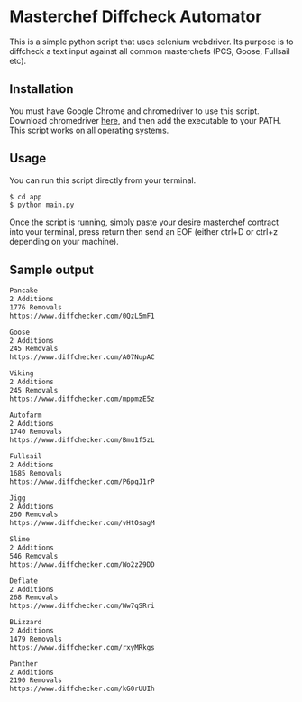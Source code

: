 # Masterchef Diffcheck Automator

This is a simple python script that uses selenium webdriver. Its purpose is to diffcheck a text input against all common masterchefs (PCS, Goose, Fullsail etc).

## Installation

You must have Google Chrome and chromedriver to use this script. Download chromedriver [here](https://chromedriver.chromium.org/downloads), and then add the executable to your PATH.
This script works on all operating systems.

## Usage

You can run this script directly from your terminal.

```bash
$ cd app
$ python main.py
```
Once the script is running, simply paste your desire masterchef contract into your terminal, press return then send an EOF (either ctrl+D or ctrl+z depending on your machine).

## Sample output

```bash
Pancake 
2 Additions
1776 Removals
https://www.diffchecker.com/0QzL5mF1

Goose 
2 Additions
245 Removals
https://www.diffchecker.com/A07NupAC

Viking 
2 Additions
245 Removals
https://www.diffchecker.com/mppmzE5z

Autofarm 
2 Additions
1740 Removals
https://www.diffchecker.com/Bmu1f5zL

Fullsail 
2 Additions
1685 Removals
https://www.diffchecker.com/P6pqJ1rP

Jigg 
2 Additions
260 Removals
https://www.diffchecker.com/vHtOsagM

Slime 
2 Additions
546 Removals
https://www.diffchecker.com/Wo2zZ9DD

Deflate 
2 Additions
268 Removals
https://www.diffchecker.com/Ww7qSRri

BLizzard 
2 Additions
1479 Removals
https://www.diffchecker.com/rxyMRkgs

Panther 
2 Additions
2190 Removals
https://www.diffchecker.com/kG0rUUIh
```
